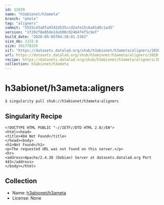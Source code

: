 ```yaml
---
id: 12839
name: "h3abionet/h3ameta"
branch: "phele"
tag: "aligners"
commit: "5555cd3a0fa9342d535ccd2afe15c6a81d0c1ad5"
version: "1f292f8e85de1da500c92464f4f5c9ef"
build_date: "2020-05-05T04:38:01.536Z"
size_mb: 1122.0
size: 391778335
sif: "https://datasets.datalad.org/shub/h3abionet/h3ameta/aligners/2020-05-05-5555cd3a-1f292f8e/1f292f8e85de1da500c92464f4f5c9ef.sif"
url: https://datasets.datalad.org/shub/h3abionet/h3ameta/aligners/2020-05-05-5555cd3a-1f292f8e/
recipe: https://datasets.datalad.org/shub/h3abionet/h3ameta/aligners/2020-05-05-5555cd3a-1f292f8e/Singularity
collection: h3abionet/h3ameta
---
```


# h3abionet/h3ameta:aligners

```bash
$ singularity pull shub://h3abionet/h3ameta:aligners
```

## Singularity Recipe

```singularity
<!DOCTYPE HTML PUBLIC "-//IETF//DTD HTML 2.0//EN">
<html><head>
<title>404 Not Found</title>
</head><body>
<h1>Not Found</h1>
<p>The requested URL was not found on this server.</p>
<hr>
<address>Apache/2.4.38 (Debian) Server at datasets.datalad.org Port 443</address>
</body></html>
```

## Collection

 - Name: [h3abionet/h3ameta](https://github.com/h3abionet/h3ameta)
 - License: None

